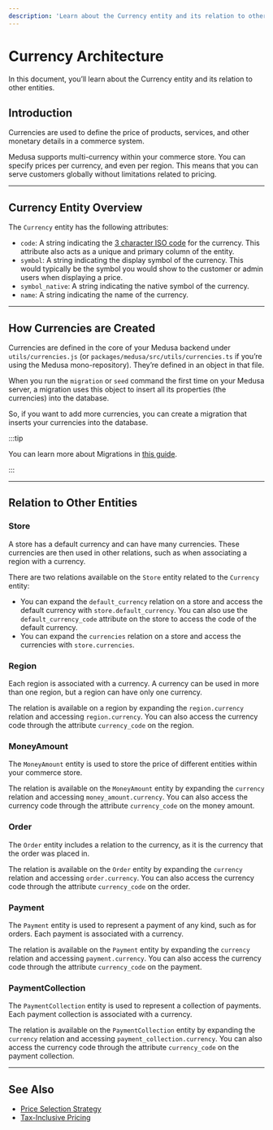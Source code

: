 ```yaml
---
description: 'Learn about the Currency entity and its relation to other entities. Currencies are used to define the price of products, services, and other monetary details in a commerce system.'
---
```


# Currency Architecture

In this document, you’ll learn about the Currency entity and its relation to other entities.

## Introduction

Currencies are used to define the price of products, services, and other monetary details in a commerce system.

Medusa supports multi-currency within your commerce store. You can specify prices per currency, and even per region. This means that you can serve customers globally without limitations related to pricing.

---

## Currency Entity Overview

The `Currency` entity has the following attributes:

- `code`: A string indicating the [3 character ISO code](https://en.wikipedia.org/wiki/ISO_4217#Active_codes) for the currency. This attribute also acts as a unique and primary column of the entity.
- `symbol`: A string indicating the display symbol of the currency. This would typically be the symbol you would show to the customer or admin users when displaying a price.
- `symbol_native`: A string indicating the native symbol of the currency.
- `name`: A string indicating the name of the currency.

---

## How Currencies are Created

Currencies are defined in the core of your Medusa backend under `utils/currencies.js` (or `packages/medusa/src/utils/currencies.ts` if you’re using the Medusa mono-repository). They’re defined in an object in that file.

When you run the `migration` or `seed` command the first time on your Medusa server, a migration uses this object to insert all its properties (the currencies) into the database.

So, if you want to add more currencies, you can create a migration that inserts your currencies into the database.

:::tip

You can learn more about Migrations in [this guide](../../development/entities/migrations/overview.mdx).

:::

---

## Relation to Other Entities

### Store

A store has a default currency and can have many currencies. These currencies are then used in other relations, such as when associating a region with a currency.

There are two relations available on the `Store` entity related to the `Currency` entity:

- You can expand the `default_currency` relation on a store and access the default currency with `store.default_currency`. You can also use the `default_currency_code` attribute on the store to access the code of the default currency.
- You can expand the `currencies` relation on a store and access the currencies with `store.currencies`.

### Region

Each region is associated with a currency. A currency can be used in more than one region, but a region can have only one currency.

The relation is available on a region by expanding the `region.currency` relation and accessing `region.currency`. You can also access the currency code through the attribute `currency_code` on the region.

### MoneyAmount

The `MoneyAmount` entity is used to store the price of different entities within your commerce store.

The relation is available on the `MoneyAmount` entity by expanding the `currency` relation and accessing `money_amount.currency`. You can also access the currency code through the attribute `currency_code` on the money amount.

### Order

The `Order` entity includes a relation to the currency, as it is the currency that the order was placed in.

The relation is available on the `Order` entity by expanding the `currency` relation and accessing `order.currency`. You can also access the currency code through the attribute `currency_code` on the order.

### Payment

The `Payment` entity is used to represent a payment of any kind, such as for orders. Each payment is associated with a currency.

The relation is available on the `Payment` entity by expanding the `currency` relation and accessing `payment.currency`. You can also access the currency code through the attribute `currency_code` on the payment.

### PaymentCollection

The `PaymentCollection` entity is used to represent a collection of payments. Each payment collection is associated with a currency.

The relation is available on the `PaymentCollection` entity by expanding the `currency` relation and accessing `payment_collection.currency`. You can also access the currency code through the attribute `currency_code` on the payment collection.

---

## See Also

- [Price Selection Strategy](../../references/price_selection/classes/price_selection.AbstractPriceSelectionStrategy.mdx)
- [Tax-Inclusive Pricing](../taxes/inclusive-pricing.md)
